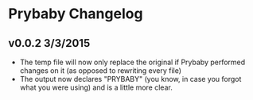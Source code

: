 # Prybaby Changelog

## v0.0.2 3/3/2015
- The temp file will now only replace the original if Prybaby performed changes on it (as opposed to rewriting every file)
- The output now declares "PRYBABY" (you know, in case you forgot what you were using) and is a little more clear.